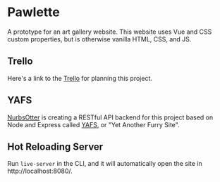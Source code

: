 # Pawlette
A prototype for an art gallery website. This website uses Vue and CSS custom properties, but is otherwise vanilla HTML, CSS, and JS.

## Trello
Here's a link to the [Trello](https://trello.com/b/QGumIcAf/pawlette) for planning this project.

## YAFS
[NurbsOtter](https://github.com/NurbsOtter) is creating a RESTful API backend for this project based on Node and Express called [YAFS](https://github.com/NurbsOtter/yafs), or "Yet Another Furry Site".

## Hot Reloading Server
Run `live-server` in the CLI, and it will automatically open the site in http://localhost:8080/.
